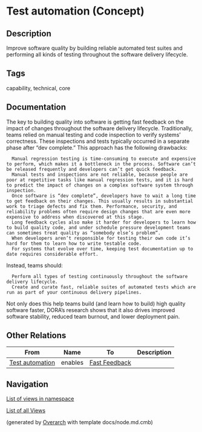 
# Test automation (Concept)
## Description
Improve software quality by building reliable automated test suites and performing all kinds of testing throughout the software delivery lifecycle.


## Tags
capability, technical, core

## Documentation
The key to building quality into software is getting fast feedback on the impact of changes throughout the software delivery lifecycle. Traditionally, teams relied on manual testing and code inspection to verify systems’ correctness. These inspections and tests typically occurred in a separate phase after “dev complete.” This approach has the following drawbacks:
  
      Manual regression testing is time-consuming to execute and expensive to perform, which makes it a bottleneck in the process. Software can’t be released frequently and developers can’t get quick feedback.
      Manual tests and inspections are not reliable, because people are poor at repetitive tasks like manual regression tests, and it is hard to predict the impact of changes on a complex software system through inspection.
      Once software is “dev complete”, developers have to wait a long time to get feedback on their changes. This usually results in substantial work to triage defects and fix them. Performance, security, and reliability problems often require design changes that are even more expensive to address when discovered at this stage.
      Long feedback cycles also make it harder for developers to learn how to build quality code, and under schedule pressure development teams can sometimes treat quality as “somebody else’s problem”.
      When developers aren’t responsible for testing their own code it’s hard for them to learn how to write testable code.
      For systems that evolve over time, keeping test documentation up to date requires considerable effort.
  
  Instead, teams should:
  
      Perform all types of testing continuously throughout the software delivery lifecycle.
      Create and curate fast, reliable suites of automated tests which are run as part of your continuous delivery pipelines.
  
  Not only does this help teams build (and learn how to build) high quality software faster, DORA’s research shows that it also drives improved software stability, reduced team burnout, and lower deployment pain.
## Other Relations
| From | Name | To | Description |
|---|---|---|---|
| [Test automation](../../../software-development/dora/capability/test-automation.md) | enables | [Fast Feedback](../../../software-development/dora/capability/fast-feedback.md) |  |


## Navigation
[List of views in namespace](./views-in-namespace.md)

[List of all Views](../../../views.md)


(generated by [Overarch](https://github.com/soulspace-org/overarch) with template docs/node.md.cmb)
